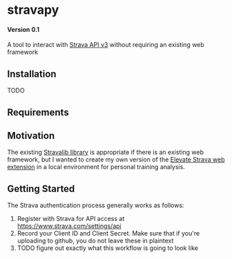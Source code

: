 # stravapy
#### Version 0.1
A tool to interact with [Strava API v3](https://developers.strava.com/) without requiring an existing web framework

## Installation
TODO 

## Requirements

## Motivation
The existing [Stravalib library](https://github.com/hozn/stravalib "Stravalib GitHub") is appropriate if there is an existing web framework, but I wanted to create my own version of the [Elevate Strava web extension](https://thomaschampagne.github.io/elevate/#/landing "Elevate Strava Homepage") in a local environment for personal training analysis. 

## Getting Started
The Strava authentication process generally works as follows:
1. Register with Strava for API access at https://www.strava.com/settings/api
2. Record your Client ID and Client Secret. Make sure that if you're uploading to github, you do not leave these in plaintext
4. TODO figure out exactly what this workflow is going to look like
